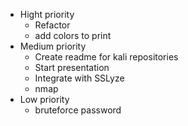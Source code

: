 * Hight priority 
    * Refactor
    * add colors to print
* Medium priority 
    * Create readme for kali repositories
    * Start presentation
    * Integrate with SSLyze
    * nmap
* Low priority
    * bruteforce password
